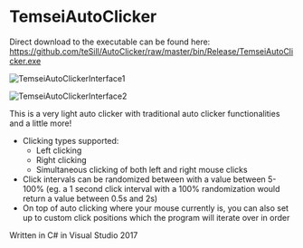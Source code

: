 # TemseiAutoClicker

Direct download to the executable can be found here: https://github.com/teSill/AutoClicker/raw/master/bin/Release/TemseiAutoClicker.exe

![TemseiAutoClickerInterface1](https://user-images.githubusercontent.com/24759016/55911094-99a86100-5be8-11e9-9144-ee5507e89745.png)

![TemseiAutoClickerInterface2](https://user-images.githubusercontent.com/24759016/55911093-99a86100-5be8-11e9-930a-dd7bece04c71.png)

This is a very light auto clicker with traditional auto clicker functionalities and a little more!

- Clicking types supported:
  - Left clicking
  - Right clicking
  - Simultaneous clicking of both left and right mouse clicks
- Click intervals can be randomized between with a value between 5-100% (eg. a 1 second click interval with a 100% randomization would return a value between 0.5s and 2s)
- On top of auto clicking where your mouse currently is, you can also set up to custom click positions which the program will iterate over in order


Written in C# in Visual Studio 2017
